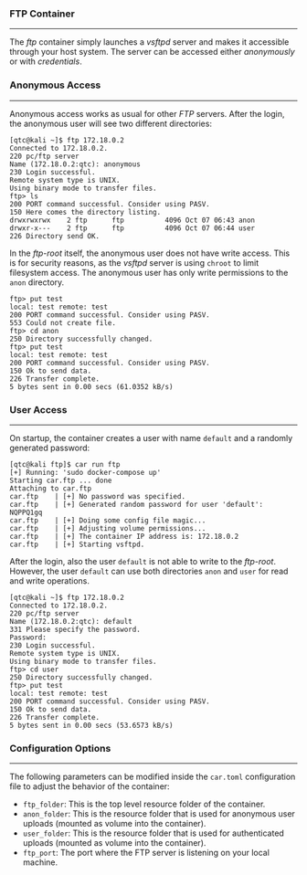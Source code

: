 ### FTP Container

----

The *ftp* container simply launches a *vsftpd* server and makes it accessible through your host system. 
The server can be accessed either *anonymously* or with *credentials*. 


### Anonymous Access

----

Anonymous access works as usual for other *FTP* servers. After the login, the anonymous user will
see two different directories:

```console
[qtc@kali ~]$ ftp 172.18.0.2
Connected to 172.18.0.2.
220 pc/ftp server
Name (172.18.0.2:qtc): anonymous
230 Login successful.
Remote system type is UNIX.
Using binary mode to transfer files.
ftp> ls
200 PORT command successful. Consider using PASV.
150 Here comes the directory listing.
drwxrwxrwx    2 ftp      ftp          4096 Oct 07 06:43 anon
drwxr-x---    2 ftp      ftp          4096 Oct 07 06:44 user
226 Directory send OK.
```

In the *ftp-root* itself, the anonymous user does not have write access. This is for security reasons,
as the *vsftpd* server is using ``chroot`` to limit filesystem access. The anonymous user has only
write permissions to the ``anon`` directory.

```console
ftp> put test
local: test remote: test
200 PORT command successful. Consider using PASV.
553 Could not create file.
ftp> cd anon
250 Directory successfully changed.
ftp> put test
local: test remote: test
200 PORT command successful. Consider using PASV.
150 Ok to send data.
226 Transfer complete.
5 bytes sent in 0.00 secs (61.0352 kB/s)
```

### User Access

----

On startup, the container creates a user with name ``default`` and a randomly generated password:

```console
[qtc@kali ftp]$ car run ftp
[+] Running: 'sudo docker-compose up'
Starting car.ftp ... done
Attaching to car.ftp
car.ftp    | [+] No password was specified.
car.ftp    | [+] Generated random password for user 'default': NQPPQ1gq
car.ftp    | [+] Doing some config file magic...
car.ftp    | [+] Adjusting volume permissions...
car.ftp    | [+] The container IP address is: 172.18.0.2
car.ftp    | [+] Starting vsftpd.
```

After the login, also the user ``default`` is not able to write to the *ftp-root*. However, the
user ``default`` can use both directories ``anon`` and ``user`` for read and write operations.

```console
[qtc@kali ~]$ ftp 172.18.0.2
Connected to 172.18.0.2.
220 pc/ftp server
Name (172.18.0.2:qtc): default
331 Please specify the password.
Password:
230 Login successful.
Remote system type is UNIX.
Using binary mode to transfer files.
ftp> cd user
250 Directory successfully changed.
ftp> put test
local: test remote: test
200 PORT command successful. Consider using PASV.
150 Ok to send data.
226 Transfer complete.
5 bytes sent in 0.00 secs (53.6573 kB/s)
```

### Configuration Options

----

The following parameters can be modified inside the ``car.toml`` configuration file to adjust
the behavior of the container:

* ``ftp_folder``: This is the top level resource folder of the container.
* ``anon_folder``: This is the resource folder that is used for anonymous user uploads (mounted as volume into the container).
* ``user_folder``: This is the resource folder that is used for authenticated uploads (mounted as volume into the container).
* ``ftp_port``: The port where the FTP server is listening on your local machine.
